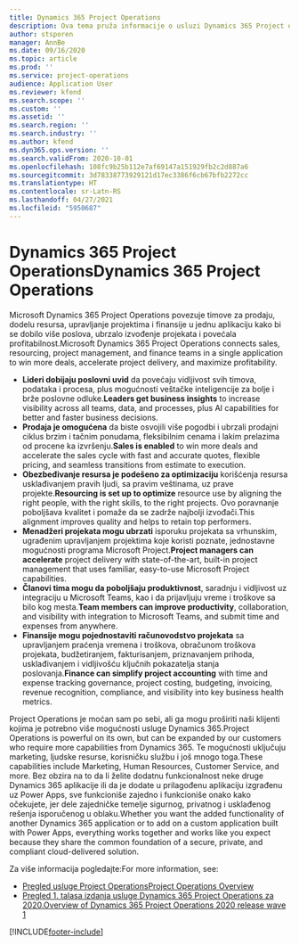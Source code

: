 ```yaml
---
title: Dynamics 365 Project Operations
description: Ova tema pruža informacije o usluzi Dynamics 365 Project operations.
author: stsporen
manager: AnnBe
ms.date: 09/16/2020
ms.topic: article
ms.prod: ''
ms.service: project-operations
audience: Application User
ms.reviewer: kfend
ms.search.scope: ''
ms.custom: ''
ms.assetid: ''
ms.search.region: ''
ms.search.industry: ''
ms.author: kfend
ms.dyn365.ops.version: ''
ms.search.validFrom: 2020-10-01
ms.openlocfilehash: 108fc9b25b112e7af69147a151929fb2c2d887a6
ms.sourcegitcommit: 3d78338773929121d17ec3386f6cb67bfb2272cc
ms.translationtype: HT
ms.contentlocale: sr-Latn-RS
ms.lasthandoff: 04/27/2021
ms.locfileid: "5950687"
---
```

# <a name="dynamics-365-project-operations"></a><span data-ttu-id="5838c-103">Dynamics 365 Project Operations</span><span class="sxs-lookup"><span data-stu-id="5838c-103">Dynamics 365 Project Operations</span></span>

<span data-ttu-id="5838c-104">Microsoft Dynamics 365 Project Operations povezuje timove za prodaju, dodelu resursa, upravljanje projektima i finansije u jednu aplikaciju kako bi se dobilo više poslova, ubrzalo izvođenje projekata i povećala profitabilnost.</span><span class="sxs-lookup"><span data-stu-id="5838c-104">Microsoft Dynamics 365 Project Operations connects sales, resourcing, project management, and finance teams in a single application to win more deals, accelerate project delivery, and maximize profitability.</span></span>

-   <span data-ttu-id="5838c-105">**Lideri dobijaju poslovni uvid** da povećaju vidljivost svih timova, podataka i procesa, plus mogućnosti veštačke inteligencije za bolje i brže poslovne odluke.</span><span class="sxs-lookup"><span data-stu-id="5838c-105">**Leaders get business insights** to increase visibility across all teams, data, and processes, plus AI capabilities for better and faster business decisions.</span></span>
-   <span data-ttu-id="5838c-106">**Prodaja je omogućena** da biste osvojili više pogodbi i ubrzali prodajni ciklus brzim i tačnim ponudama, fleksibilnim cenama i lakim prelazima od procene ka izvršenju.</span><span class="sxs-lookup"><span data-stu-id="5838c-106">**Sales is enabled** to win more deals and accelerate the sales cycle with fast and accurate quotes, flexible pricing, and seamless transitions from estimate to execution.</span></span>
-   <span data-ttu-id="5838c-107">**Obezbeđivanje resursa je podešeno za optimizaciju** korišćenja resursa usklađivanjem pravih ljudi, sa pravim veštinama, uz prave projekte.</span><span class="sxs-lookup"><span data-stu-id="5838c-107">**Resourcing is set up to optimize** resource use by aligning the right people, with the right skills, to the right projects.</span></span> <span data-ttu-id="5838c-108">Ovo poravnanje poboljšava kvalitet i pomaže da se zadrže najbolji izvođači.</span><span class="sxs-lookup"><span data-stu-id="5838c-108">This alignment improves quality and helps to retain top performers.</span></span>
-   <span data-ttu-id="5838c-109">**Menadžeri projekata mogu ubrzati** isporuku projekata sa vrhunskim, ugrađenim upravljanjem projektima koje koristi poznate, jednostavne mogućnosti programa Microsoft Project.</span><span class="sxs-lookup"><span data-stu-id="5838c-109">**Project managers can accelerate** project delivery with state-of-the-art, built-in project management that uses familiar, easy-to-use Microsoft Project capabilities.</span></span>
-   <span data-ttu-id="5838c-110">**Članovi tima mogu da poboljšaju produktivnost**, saradnju i vidljivost uz integraciju u Microsoft Teams, kao i da prijavljuju vreme i troškove sa bilo kog mesta.</span><span class="sxs-lookup"><span data-stu-id="5838c-110">**Team members can improve productivity**, collaboration, and visibility with integration to Microsoft Teams, and submit time and expenses from anywhere.</span></span>
-   <span data-ttu-id="5838c-111">**Finansije mogu pojednostaviti računovodstvo projekata** sa upravljanjem praćenja vremena i troškova, obračunom troškova projekata, budžetiranjem, fakturisanjem, priznavanjem prihoda, usklađivanjem i vidljivošću ključnih pokazatelja stanja poslovanja.</span><span class="sxs-lookup"><span data-stu-id="5838c-111">**Finance can simplify project accounting** with time and expense tracking governance, project costing, budgeting, invoicing, revenue recognition, compliance, and visibility into key business health metrics.</span></span>

<span data-ttu-id="5838c-112">Project Operations je moćan sam po sebi, ali ga mogu proširiti naši klijenti kojima je potrebno više mogućnosti usluge Dynamics 365.</span><span class="sxs-lookup"><span data-stu-id="5838c-112">Project Operations is powerful on its own, but can be expanded by our customers who require more capabilities from Dynamics 365.</span></span> <span data-ttu-id="5838c-113">Te mogućnosti uključuju marketing, ljudske resurse, korisničku službu i još mnogo toga.</span><span class="sxs-lookup"><span data-stu-id="5838c-113">These capabilities include Marketing, Human Resources, Customer Service, and more.</span></span> <span data-ttu-id="5838c-114">Bez obzira na to da li želite dodatnu funkcionalnost neke druge Dynamics 365 aplikacije ili da je dodate u prilagođenu aplikaciju izgrađenu uz Power Apps, sve funkcioniše zajedno i funkcioniše onako kako očekujete, jer dele zajedničke temelje sigurnog, privatnog i usklađenog rešenja isporučenog u oblaku.</span><span class="sxs-lookup"><span data-stu-id="5838c-114">Whether you want the added functionality of another Dynamics 365 application or to add on a custom application built with Power Apps, everything works together and works like you expect because they share the common foundation of a secure, private, and compliant cloud-delivered solution.</span></span>

<span data-ttu-id="5838c-115">Za više informacija pogledajte:</span><span class="sxs-lookup"><span data-stu-id="5838c-115">For more information, see:</span></span>

- [<span data-ttu-id="5838c-116">Pregled usluge Project Operations</span><span class="sxs-lookup"><span data-stu-id="5838c-116">Project Operations Overview</span></span>](https://dynamics.microsoft.com/en-us/project-operations/overview/)
- [<span data-ttu-id="5838c-117">Pregled 1. talasa izdanja usluge Dynamics 365 Project Operations za 2020.</span><span class="sxs-lookup"><span data-stu-id="5838c-117">Overview of Dynamics 365 Project Operations 2020 release wave 1</span></span>](/dynamics365-release-plan/2020wave1/dynamics365-project-operations/)



[!INCLUDE[footer-include](includes/footer-banner.md)]
